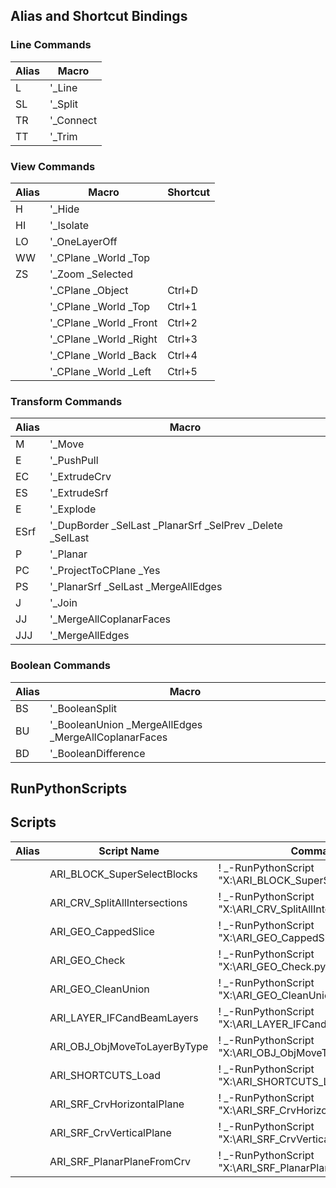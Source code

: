 ## Alias and Shortcut Bindings

### Line Commands

| Alias | Macro      |
|-------|------------|
| L     | '_Line     |
| SL    | '_Split    |
| TR    | '_Connect  |
| TT    | '_Trim     |

### View Commands

| Alias       | Macro                      | Shortcut |
|-------------|----------------------------|----------|
| H           | '_Hide                     |          |
| HI          | '_Isolate                  |          |
| LO          | '_OneLayerOff              |          |
| WW          | '_CPlane _World _Top       |          |
| ZS          | '_Zoom _Selected           |          |
|             | '_CPlane _Object           | Ctrl+D   |
|             | '_CPlane _World _Top       | Ctrl+1   |
|             | '_CPlane _World _Front     | Ctrl+2   |
|             | '_CPlane _World _Right     | Ctrl+3   |
|             | '_CPlane _World _Back      | Ctrl+4   |
|             | '_CPlane _World _Left      | Ctrl+5   |

### Transform Commands

| Alias  | Macro                                                      |
|--------|------------------------------------------------------------|
| M      | '_Move                                                     |
| E      | '_PushPull                                                 |
| EC     | '_ExtrudeCrv                                               |
| ES     | '_ExtrudeSrf                                               |
| E      | '_Explode                                                  |
| ESrf   | '_DupBorder _SelLast _PlanarSrf _SelPrev _Delete _SelLast  |
| P      | '_Planar                                                   |
| PC     | '_ProjectToCPlane _Yes                                     |
| PS     | '_PlanarSrf _SelLast _MergeAllEdges                        |
| J      | '_Join                                                     |
| JJ     | '_MergeAllCoplanarFaces                                     |
| JJJ    | '_MergeAllEdges                                            |

### Boolean Commands

| Alias  | Macro                                                      |
|--------|------------------------------------------------------------|
| BS     | '_BooleanSplit                                             |
| BU     | '_BooleanUnion _MergeAllEdges _MergeAllCoplanarFaces       |
| BD     | '_BooleanDifference                                        |


## RunPythonScripts

## Scripts

| Alias | Script Name                         | Command                                               |
|-------|-------------------------------------|-------------------------------------------------------|
|       | ARI_BLOCK_SuperSelectBlocks         | ! _-RunPythonScript "X:\\ARI_BLOCK_SuperSelectBlocks.py"         |
|       | ARI_CRV_SplitAllIntersections       | ! _-RunPythonScript "X:\\ARI_CRV_SplitAllIntersections.py"       |
|       | ARI_GEO_CappedSlice                 | ! _-RunPythonScript "X:\\ARI_GEO_CappedSlice.py"                 |
|       | ARI_GEO_Check                       | ! _-RunPythonScript "X:\\ARI_GEO_Check.py"                       |
|       | ARI_GEO_CleanUnion                  | ! _-RunPythonScript "X:\\ARI_GEO_CleanUnion.py"                  |
|       | ARI_LAYER_IFCandBeamLayers          | ! _-RunPythonScript "X:\\ARI_LAYER_IFCandBeamLayers.py"          |
|       | ARI_OBJ_ObjMoveToLayerByType        | ! _-RunPythonScript "X:\\ARI_OBJ_ObjMoveToLayerByType.py"        |
|       | ARI_SHORTCUTS_Load                  | ! _-RunPythonScript "X:\\ARI_SHORTCUTS_Load.py"                  |
|       | ARI_SRF_CrvHorizontalPlane          | ! _-RunPythonScript "X:\\ARI_SRF_CrvHorizontalPlane.py"          |
|       | ARI_SRF_CrvVerticalPlane            | ! _-RunPythonScript "X:\\ARI_SRF_CrvVerticalPlane.py"            |
|       | ARI_SRF_PlanarPlaneFromCrv          | ! _-RunPythonScript "X:\\ARI_SRF_PlanarPlaneFromCrv.py"          |

